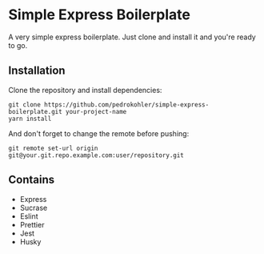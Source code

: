 # Simple Express Boilerplate

A very simple express boilerplate. Just clone and install it and you're ready to go.

## Installation

Clone the repository and install dependencies:

```
git clone https://github.com/pedrokohler/simple-express-boilerplate.git your-project-name
yarn install
```

And don't forget to change the remote before pushing:

```
git remote set-url origin git@your.git.repo.example.com:user/repository.git
```

## Contains

- Express
- Sucrase
- Eslint
- Prettier
- Jest
- Husky

